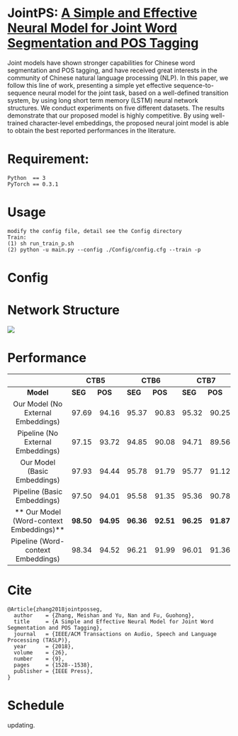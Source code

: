 # JointPS: [A Simple and Effective Neural Model for Joint Word Segmentation and POS Tagging](https://zhangmeishan.github.io/ChineseLexicalProcessing.pdf)
Joint models have shown stronger capabilities for Chinese word segmentation and POS tagging, and have received
great interests in the community of Chinese natural language processing (NLP). In this paper, we follow this line of work, presenting a simple yet effective sequence-to-sequence neural model for the joint task, based on a well-defined transition system, by using long short term memory (LSTM) neural network structures. We conduct experiments on five different datasets. The results demonstrate that our proposed model is highly competitive. By using well-trained character-level embeddings, the proposed neural joint model is able to obtain the best reported performances in the literature.


# Requirement:
	Python  == 3  
	PyTorch == 0.3.1

# Usage  
	modify the config file, detail see the Config directory
	Train:
	(1) sh run_train_p.sh
	(2) python -u main.py --config ./Config/config.cfg --train -p 

# Config


# Network Structure
![](https://i.imgur.com/wIAMutu.png)

# Performance


|  | CTB5 | CTB6 | CTB7 | PKU | NCC |   
| :----------: | ---------- | ---------- | ---------- | ---------- | ---------- |     
| **Model** | **SEG**&nbsp;&nbsp;&nbsp;&nbsp;&nbsp;&nbsp;**POS** | **SEG**&nbsp;&nbsp;&nbsp;&nbsp;&nbsp;&nbsp;**POS** | **SEG**&nbsp;&nbsp;&nbsp;&nbsp;&nbsp;&nbsp;**POS** | **SEG**&nbsp;&nbsp;&nbsp;&nbsp;&nbsp;&nbsp;**POS** |  **SEG**&nbsp;&nbsp;&nbsp;&nbsp;&nbsp;&nbsp;**POS** |  
| Our Model (No External Embeddings)  | 97.69&nbsp;&nbsp;&nbsp;&nbsp;94.16 | 95.37&nbsp;&nbsp;&nbsp;&nbsp;90.83 | 95.32&nbsp;&nbsp;&nbsp;&nbsp;90.25 | 95.22&nbsp;&nbsp;&nbsp;&nbsp;92.62 | 93.97&nbsp;&nbsp;&nbsp;&nbsp;89.47 |     
| Pipeline (No External Embeddings)  | 97.15&nbsp;&nbsp;&nbsp;&nbsp;93.72 | 94.85&nbsp;&nbsp;&nbsp;&nbsp;90.08 | 94.71&nbsp;&nbsp;&nbsp;&nbsp;89.56 | 94.86&nbsp;&nbsp;&nbsp;&nbsp;91.84 | 93.54&nbsp;&nbsp;&nbsp;&nbsp;88.52 |    
| Our Model (Basic Embeddings)  | 97.93&nbsp;&nbsp;&nbsp;&nbsp;94.44 | 95.78&nbsp;&nbsp;&nbsp;&nbsp;91.79 | 95.77&nbsp;&nbsp;&nbsp;&nbsp;91.12 | 95.82&nbsp;&nbsp;&nbsp;&nbsp;93.42 | 94.52&nbsp;&nbsp;&nbsp;&nbsp;89.82 |      
| Pipeline (Basic Embeddings)   | 97.50&nbsp;&nbsp;&nbsp;&nbsp;94.01 | 95.58&nbsp;&nbsp;&nbsp;&nbsp;91.35 | 95.36&nbsp;&nbsp;&nbsp;&nbsp;90.78 | 95.55&nbsp;&nbsp;&nbsp;&nbsp;93.00 | 94.17&nbsp;&nbsp;&nbsp;&nbsp;89.25 |      
|** Our Model (Word-context Embeddings)**   | **98.50**&nbsp;&nbsp;&nbsp;&nbsp;**94.95** |**96.36**&nbsp;&nbsp;&nbsp;&nbsp;**92.51** | **96.25**&nbsp;&nbsp;&nbsp;&nbsp;**91.87** | **96.35**&nbsp;&nbsp;&nbsp;&nbsp;**94.14** | **95.30**&nbsp;&nbsp;&nbsp;&nbsp;**90.42** |      
| Pipeline (Word-context Embeddings)  | 98.34&nbsp;&nbsp;&nbsp;&nbsp;94.52 | 96.21&nbsp;&nbsp;&nbsp;&nbsp;91.99 | 96.01&nbsp;&nbsp;&nbsp;&nbsp;91.36 | 96.17&nbsp;&nbsp;&nbsp;&nbsp;93.87 | 94.88&nbsp;&nbsp;&nbsp;&nbsp;89.92 |   



# Cite
	@Article{zhang2018jointposseg,  
	  author    = {Zhang, Meishan and Yu, Nan and Fu, Guohong},  
	  title     = {A Simple and Effective Neural Model for Joint Word Segmentation and POS Tagging},  
	  journal   = {IEEE/ACM Transactions on Audio, Speech and Language Processing (TASLP)},  
	  year      = {2018},  
	  volume    = {26},  
	  number    = {9},
	  pages     = {1528--1538},
	  publisher = {IEEE Press},
	}

# Schedule
updating.